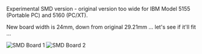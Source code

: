 Experimental SMD version - original version too wide for IBM Model 5155 (Portable PC) and 5160 (PC/XT).<br>

New board width is 24mm, down from original 29.21mm ... let's see if it'll fit ...

![SMD Board 1](PC-SPRINT_SMD_mockup_1) ![SMD Board 2](PC-SPRINT_SMD_mockup_2)
